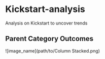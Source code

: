 # Kickstart-analysis
Analysis on Kickstart to uncover trends
## Parent Category Outcomes
![image_name](path/to/Column Stacked.png)

